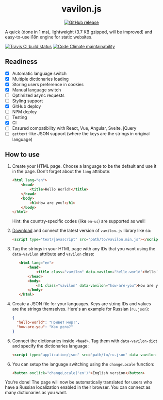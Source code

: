 <h1 align="center">vavilon.js</h1>

<p align="center">
  <a href="https://github.com/vavilon-js/vavilon.js/releases">
    <img alt="GitHub release" src="https://img.shields.io/github/release/vavilon-js/vavilon.js.svg">
  </a>
</p>

A quick (done in 1 ms), lightweight (3.7 KB gzipped, will be improved) and
easy-to-use i18n engine for static websites.

[![Travis CI build status](https://img.shields.io/travis/com/vavilon-js/vavilon.js.svg)](https://travis-ci.com/vavilon-js/vavilon.js)
[![Code Climate maintainability](https://img.shields.io/codeclimate/maintainability/vavilon-js/vavilon.js.svg)](https://codeclimate.com/github/vavilon-js/vavilon.js)

## Readiness

* [x] Automatic language switch
* [x] Multiple dictionaries loading
* [x] Storing users preference in cookies
* [x] Manual language switch
* [ ] Optimized async requests
* [ ] Styling support
* [x] GitHub deploy
* [ ] NPM deploy
* [ ] Testing
* [x] CI
* [ ] Ensured compatibility with React, Vue, Angular, Svelte, jQuery
* [ ] `gettext`-like JSON support (where the keys are the strings in original language)

## How to use

1. Create your HTML page. Choose a language to be the default and use it in the
   page. Don't forget about the `lang` attribute:

   ```html
   <html lang="en">
       <head>
           <title>Hello World!</title>
       </head>
       <body>
           <h1>How are you?</h1>
       </body>
   </html>
   ```

   Hint: the country-specific codes (like `en-us`) are supported as well!

2. [Download][releases] and connect the latest version of `vavilon.js` library
   like so:

   ```html
   <script type="text/javascript" src="path/to/vavilon.min.js"></script>
   ```

3. Tag the strings in your HTML page with any IDs that you want using the
   `data-vavilon` attribute and `vavilon` class:

   ```html
      <html lang="en">
          <head>
              <title class="vavilon" data-vavilon="hello-world">Hello World!</title>
          </head>
          <body>
              <h1 class="vavilon" data-vavilon="how-are-you">How are you?</h1>
          </body>
      </html>
   ```

4. Create a JSON file for your languages. Keys are string IDs and values are the
   strings themselves. Here's an example for Russian (`ru.json`):

   ```json
   {
     "hello-world": "Привет мир!",
     "how-are-you": "Как дела?"
   }
   ```

5. Connect the dictionaries inside `<head>`. Tag them with `data-vavilon-dict`
   and specify the dictionaries language:

   ```html
   <script type="application/json" src="path/to/ru.json" data-vavilon-dict="ru"></script>
   ```

6. You can setup the language switching using the `changeLocale` function:

   ```html
   <button onclick="changeLocale('en')">English version</button>
   ```

You're done! The page will now be automatically translated for users who have
a Russian localization enabled in their browser. You can connect as many
dictionaries as you want.

[releases]: https://github.com/vavilon-js/vavilon.js/releases
